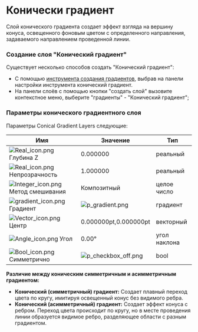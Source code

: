 # Конически градиент

Слой конического градиента создает эффект взгляда на вершину конуса, освещенного фоновым цветом с определенного направления, задаваемого направлением проведенной линии.

### **Создание слоя "Конический градиент"**

Существует несколько способов создать "Конический  градиент":

* С помощью [инструмента создания градиентов](../osnovnye-principy/instrumenty.md#instrument-gradient), выбрав на панели настройки инструмента конический градиент.
* На панели слоёв с помощью кнопки "создать слой" вызовите контекстное меню, выберите "градиенты" - "Конический градиент";

### Параметры конического градиентного слоя <a href="#docs-internal-guid-1e91b7bd-7fff-4878-6d16-6aed9eaba744" id="docs-internal-guid-1e91b7bd-7fff-4878-6d16-6aed9eaba744"></a>

Параметры Conical Gradient Layers следующие:

| Имя                                                                                                                                                                                                                                                               | Значение                                                                                                                                                                                                                 | Тип          |
| ----------------------------------------------------------------------------------------------------------------------------------------------------------------------------------------------------------------------------------------------------------------- | ------------------------------------------------------------------------------------------------------------------------------------------------------------------------------------------------------------------------ | ------------ |
| <img src="https://lh7-us.googleusercontent.com/mfZCS0CXvfsdhNFIjzeZSs01fAMRhqVD1sXE_QPX88DvRy9wgRg4I3DRheEbdXVwo4mHEFZ6UPi-f9YZOyH1xlncEs4wcUXmX3adv3MgADw8yIdl358GyyS2NyDXUgCQgkzpQWiW65uJuVt4EmnTcSQ" alt="Real_icon.png" data-size="line"> Глубина Z           | 0.000000                                                                                                                                                                                                                 | реальный     |
| <img src="https://lh7-us.googleusercontent.com/UjltGb9Z8F3okw322TML-_S23h7lQivdIn3_SW7ze2WpegxdQ1Eg1Ob3KeE8YdrsvWGIEp16iX4xmnqEFJnOLJc5tBhIRTReBTfaaIMQ8CKCB0fAEVo8xcQ2DnSTOgr0HgL0AfPwOYwpL-76kN1PTgI" alt="Real_icon.png" data-size="line"> Непрозрачность      | 1.000000                                                                                                                                                                                                                 | реальный     |
| <img src="https://lh7-us.googleusercontent.com/NnrrWpn6dhPreRX3Y3SG9AYTYXRPgcmhN7yQvhl7WoeS9-zpWG4xeqW8vPde6tCxNszatLc5RUiqfP2n_Z4oe8s9_hZAmOtvIXhVrRRfuh6QA5Xz9eGCvwCqpfmHJyc3qRtW9tZffACUOtbwrR6dRXg" alt="Integer_icon.png" data-size="line"> Метод смешивания | Композитный                                                                                                                                                                                                              | целое число  |
| <img src="https://lh7-us.googleusercontent.com/EDDHYjUrPQyEkreIzHf6AnA6KLvtYmXT4JSMYS4iCHHiiWx3hraMItqo4C9K40CcM8e9y3931zfJAyvX0NwnFw2y3bPbwVqTpfpQLQwrvkPKl9FJL8cFd8dTDHvYUwvp26vRFWBaEtcgGStH9dUBXQA" alt="gradient_icon.png" data-size="line"> Градиент        | ![p\_gradient.png](https://lh7-us.googleusercontent.com/9DlskQLKQvm\_GbGZazWXeoUTXMTgBrlOAb1mvKKMuAYc5Eill0x9m5XYChiwJMyDouTlP1-QRa67dnejl4vN2WSR9YzisvoEBJ5uS2JTUJoBF1wrrSBrWwv5VBD7ttc2R3mi8kL6VCnsKZXolRBcgCI)        | градиент     |
| <img src="https://lh7-us.googleusercontent.com/6cQmL9dXjKiFRLOtNhraIMI1T5q5lhbNY-ISOlTQuxt5zdmoBBCrcpfz-FTgnwHWhZGHJ7wAQGtjZCxz69KzDPi5mlLLMGK3YXnftxPAYIDvWV2gpu6M7z_D6XSUQZav7zTb0KcSwrA7mqMI_mP2GBI" alt="Vector_icon.png" data-size="line">Центр              | 0.000000pt,0.000000pt                                                                                                                                                                                                    | векторный    |
| <img src="https://lh7-us.googleusercontent.com/B5HoDXm5wt13Kv0bWusT_LTlPp1LuX5C_UkesbwJA6U5xPPB4AFmEaIgBmbpx1VPqEFwv23foetM6ZTk61AUokh8zOGGXYc0pdv7vim3_DOOWu8ZDwO6LwQl0RJ8DfZODd-EYHNp9KJfkN--vaBYGo8" alt="Angle_icon.png" data-size="line"> Угол               | 0.00°                                                                                                                                                                                                                    | угол наклона |
| <img src="https://lh7-us.googleusercontent.com/tbQeZmCoGkcwpuG_42pmi3dJ2NEeFQiuSsOMPSjWAu-1ScPFVQ_kOrlUs52shZyYJshAZQMXQP0c7oDwrFd8XPCqWGyPEbWbq4cLkYV2RyzimO4OELDiZTKKylbqbuF1AnRCz8vjLQyEJSZo_9xLEF8" alt="Bool_icon.png" data-size="line"> Симметрично         | ![p\_checkbox\_off.png](https://lh7-us.googleusercontent.com/WkvxGerRltubVJ0iV9nDXzYPaztZotTQtYsgbfuV27ch-yStc\_eLhrlMTqFBFwZjElBkwLnZJ4WctM98Js4WwIkQEYznVr4MZxnYlpUVH5WPMhZ\_tZVL9CQ7XSf2bk1T5ujO65g1wtOtNYdA9N\_F25A) | bool         |

**Различие между коническим симметричным и асимметричным градиентом:**

* **Конический (симметричный) градиент:** Создает плавный переход цвета по кругу, имитируя освещенный конус без видимого ребра.
* **Конический (асимметричный) градиент:** Создает эффект конуса с ребром. Переход цвета происходит по кругу, но в месте проведения линии образуется видимое ребро, разделяющее области с разным градиентом.


